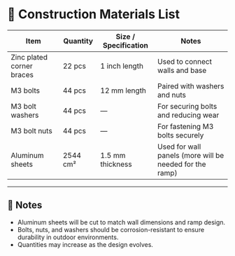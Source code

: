 # 🧰 Construction Materials List

| Item                              | Quantity | Size / Specification      | Notes                                 |
|-------------------------------------|----------|----------------------------|-----------------------------------------|
| Zinc plated corner braces          | 22 pcs   | 1 inch length              | Used to connect walls and base         |
| M3 bolts                           | 44 pcs   | 12 mm length               | Paired with washers and nuts          |
| M3 bolt washers                    | 44 pcs   | —                          | For securing bolts and reducing wear  |
| M3 bolt nuts                       | 44 pcs   | —                          | For fastening M3 bolts securely       |
| Aluminum sheets                    | 2544 cm² | 1.5 mm thickness           | Used for wall panels (more will be needed for the ramp) |

---

## 📝 Notes
- Aluminum sheets will be cut to match wall dimensions and ramp design.  
- Bolts, nuts, and washers should be corrosion-resistant to ensure durability in outdoor environments.  
- Quantities may increase as the design evolves.
